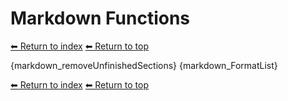 # Markdown Functions

[⬅ Return to index](index.md)
[⬅ Return to top](../index.md)

{markdown_removeUnfinishedSections}
{markdown_FormatList}

[⬅ Return to index](index.md)
[⬅ Return to top](../index.md)
